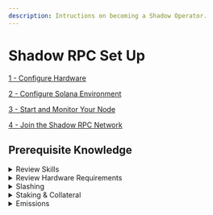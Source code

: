 ```yaml
---
description: Intructions on becoming a Shadow Operator.
---
```


# Shadow RPC Set Up

[1 - Configure Hardware](1-prep-your-drives.md)

[2 - Configure Solana Environment](2-prep-your-solana-env.md)

[3 - Start and Monitor Your Node](3-start-and-monitor-your-node.md)

[4 - Join the Shadow RPC Network](4-join-the-shadow-rpc-network.md)

## Prerequisite Knowledge

<details><summary>Review Skills</summary>

* Define what SSH is
* What is the difference between baremetal and a virtual machine
* What is latency in terms of a network? What is latency in terms of a disk?
* What is the difference between an HDD, SSD, and nVME?
* What Ubuntu utility is used to create disk partitions?
* What Ubuntu utility is used to create filesystems on top of disk partitions?
* What would you pipe an Ubuntu log file to if you wanted to search the log file for a specific keyword?
* Nano or Vim?
* What is swap (related to memory)?

Running a Solana RPC is best suited for a systems administrator with at least 1 year of experience working with cloud and Linux technologies. Sure, some unicorns could get by with less experience, and yes, we are here to help!
</details>

<details><summary>Review Hardware Requirements</summary>

### I have a really powerful Desktop PC - can I run it on that?

No.

Solana RPCs are nothing to mess with. They do almost all of the things that a Solana validator nodes do PLUS they handle almost all of the lookup requests. Ever opened your Phantom wallet and waited for the balances to load? That's because it was blowing up an RPC requesting all of the balances and SPL tokens and NFTs in your wallet.

Now imagine that happening for all the wallets everywhere in the world. That's an RPC, and that's why your desktop PC will commit seppuku if you try to run a Solana RPC on it.

### So what's it take?

* More important than anything is redundancy. You run servers in data centers because you get:
  * Dual power circuits from 2 separate power companies
  * Dual battery backups
  * Dual ISPs
  * Dual cooling and air conditioning flows

You don't have those things at home, so just know going into this that if someone is paying you for a - and this is a keyword here - _**\*Premium\***_ service such as _**\*Premium\***_ RPC, you have an obligation to provide just that.

So what data center should you use and where to begin this journey? 👇

**Apply for access to data centers through the Solana Server Program (requires KYC!)** [**https://solana.org/server-program**](https://solana.org/server-program)****

**You can alternatively explore other bare metal providers without going through Solana Server program, like** [**Latitude**](https://latitude.sh)**.**

Once you've gone through that, you will be given a catalog of servers and data centers to pick from. I'm here to tell you right now, most of those offerings work great for validators - they do NOT work great for RPCs. Never forget, RPCs require a hoss of a server.

We recommend:

* AMD EPYC 7502P 32 Core CPU _**or better**_ (AMD EPYC is preferred over Intel, and the 7443 will work)
* 512 GB RAM minimum, _**1 TB RAM preferred**_
* Disk layout:
  * 1x OS Drive that will also hold Solana logs. 128GB min, _**256GB+ preferred**_
  * 2x 1TB nVME drive minimum, _**2x 3.9TB nVME preferred**_
* And another thing to watch out for is bandwith usage. Depending on the region, some of our nodes can transmit up to 10 TB outbound per day, which can rack up a big bill if your hosting provider charge by the TB.

_**The preferred node that most operators have been using is currently the Equinix EQ-6 or Latitude s3.large.**_

_**NOTE: IN ADDITION to the hardware requirements above, it is also required that all operators stake 10,000 SHDW per node that they want to operate!!**_

</details>

<details><summary>Slashing</summary>

Slashing is a mechanism by which a network punishes bad actors or negligent operators. The Shadow Operator smart contract has a slashing mechanism in place as well.

Health checks are sent to Shadow Operators in the form of RPC pings. Shadow Operators whose machines fail to respond to the health check pings or are behind by higher than a certain amount of slots are considered "down" and are potentially subject to slashing if they persist in that state for too long.

{% hint style="info" %}
All instances of slashing and failed health checks are handled on-chain and have been validated for consensus by the Solana Mainnet validators. Slashing is recorded on-chain and callable for review to ensure the integrity of the mechanic.
{% endhint %}

The slashing order flow looks something like this:

1. A health check is sent to the Shadow Operator's machine.
2. The Shadow Operator's machine responds back showing that it is 1550 slots behind. This Shadow Node is considered to be in a "down" state because it is not capable of properly serving network requests.
3. The Shadow Operator's machine persists in this state for several minutes.
4. The results of this health check are recorded on-chain in the Shadow Operator Staking smart contract's program account and that Shadow Node is slashed.
5. The smart contract references the current epoch on-chain and how many times that Shadow Node has been slashed during that epoch.
6. $SHDW emissions are slashed first. If a Shadow Node continually shows as being in a "down" state then it is possible for the Shadow Operator's emissions to be slashed to zero and they will earn no rewards for that epoch.
7. If no emissions are available for that epoch because the Shadow Node has consistently been responding poorly to the health check then the staking smart contract will slash the Shadow Operator's collateral.
8. If a Shadow Operator's collateral has been slashed and they fall below a minimum threshold then they are considered "underwater" on their collateral and must replenish it in order to begin earning rewards again.
9. All $SHDW tokens removed as a result of slashing are deposited into the Shadow Operator Emissions smart contract to contribute to future emissions for the Shadow Operators.
</details>

<details><summary> Staking & Collateral</summary>

{% hint style="warning" %}
Initial collateral requirements are set at 10,000 $SHDW. In order to earn rewards collateral must be staked and emissions are no longer earned if the collateral is unstaked.&#x20;

This is subject to change as the Shadow Operator Program leaves the Devnet period and goes fully live on Mainnet.

A warming up and cooling off period exists and exactly mirrors the warming up and cooling off periods of Solana Validators.
{% endhint %}

As said, the stability of the Solana network and the execution of requests made by Solana users are the highest priorities for Shadow Operators.

To that end, the Shadow Operator smart contract employs a staking mechanism by which Shadow Operators are required to put up "collateral". This was a concept we borrowed from the Filecoin network. It is important, especially in the early Mainnet beta phases of the Shadow Operator program, that Shadow Operators understand the importance of the role they play in the ecosystem.

The collateral mechanism also allows new Shadow Operators to come online and immediately start earning rewards without having to go through a period of earning little to no rewards because they have to do something like attract enough stake first.

Shadow Operators who fail to keep up with their machine, consistently serve requests poorly, or attempt malicious activities, will not only earn less in $SHDW emissions but will also potentially have their collateral slashed.

For more on slashing please see the "Slashing" section.
</details>

<details><summary>Emissions</summary>

Shadow Operators receive emissions of USDC every 30 days. This directly corresponds to the client billing cycle. Since smart contracts power the billing and emissions the entire process is transparent and verifiable on chain.

Payments from clients are aggregates on a regional basis and so therefore emissions to operators are based on that same region. For example, if there are 100 clients in the New York region being served by 10 operators. The emissions to operators would in theory be [100 client payments]/[10 operators]. Since not all 10 operators would have 100% uptime, the formula is slightly more complicated to account for operator delinquency. The delinquency will differ per operator depending on the performance of their machine and its overall stability in serving requests. This is tracked and provided on the [Shadow Operator Leaderboard]().

{% hint style="warning" %}
$SHDW payments are not guaranteed. Being a Shadow Operator is no different than running a Solana Validator in terms of needing to contribute to the network.

Solana Validators that cannot attract stake and are consistently offline will see themselves earning fewer and fewer rewards. Similarly, Shadow Operators whose machines are not consistently online or are serving requests poorly will also earn fewer and fewer rewards.
{% endhint %}

</details>
